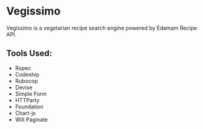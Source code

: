 # Vegissimo

Vegissimo is a vegetarian recipe search engine powered by Edamam Recipe API.

## Tools Used:

* Rspec
* Codeship
* Rubocop
* Devise
* Simple Form
* HTTParty
* Foundation
* Chart-js
* Will Paginate